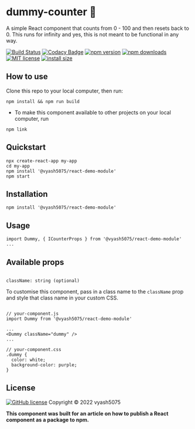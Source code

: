 # dummy-counter 🚀

A simple React component that counts from 0 - 100 and then resets back to 0. This runs for infinity and yes, this is not meant to be functional in any way.

[![Build Status](https://semaphoreci.com/api/v1/nimjetushar/utils/branches/master/shields_badge.svg)](https://semaphoreci.com/nimjetushar/utils)
[![Codacy Badge](https://api.codacy.com/project/badge/Grade/86a61b646ab041c0b64e502b3d8be7a7)](https://www.codacy.com/app/tushar/Utils?utm_source=github.com&utm_medium=referral&utm_content=nimjetushar/Utils&utm_campaign=Badge_Grade)
[![npm version](https://img.shields.io/npm/v/react-image-magnifiers.svg?style=flat)](https://npmjs.org/package/react-image-magnifiers "View this project on npm")
[![npm downloads](https://img.shields.io/npm/dm/react-image-magnifiers.svg?style=flat-square)](https://www.npmjs.com/package/react-image-magnifiers)
[![MIT license](https://img.shields.io/badge/license-MIT-brightgreen.svg)](http://opensource.org/licenses/MIT)
<a href="https://packagephobia.now.sh/result?p=rollup">
<img src="https://packagephobia.now.sh/badge?p=rollup" alt="install size" >
</a>

## How to use

Clone this repo to your local computer, then run:

```
npm install && npm run build
```

- To make this component available to other projects on your local computer, run

```
npm link
```

## Quickstart

```
npx create-react-app my-app
cd my-app
npm install '@vyash5075/react-demo-module'
npm start
```

## Installation

```
npm install '@vyash5075/react-demo-module'
```

## Usage

```
import Dummy, { ICounterProps } from '@vyash5075/react-demo-module'
...
```

## Available props

```

className: string (optional)

```

To customise this component, pass in a class name to the `className` prop and style that class name in your custom CSS.

```

// your-component.js
import Dummy from '@vyash5075/react-demo-module'

...
<Dummy className="dummy" />
...

// your-component.css
.dummy {
  color: white;
  background-color: purple;
}

```

## License

[![GitHub license](https://img.shields.io/github/license/nimjetushar/Utils.svg?style=popout)](https://github.com/nimjetushar/Utils/blob/master/LICENSE)
Copyright © 2022 vyash5075

**This component was built for an article on how to publish a React component as a package to npm.**
